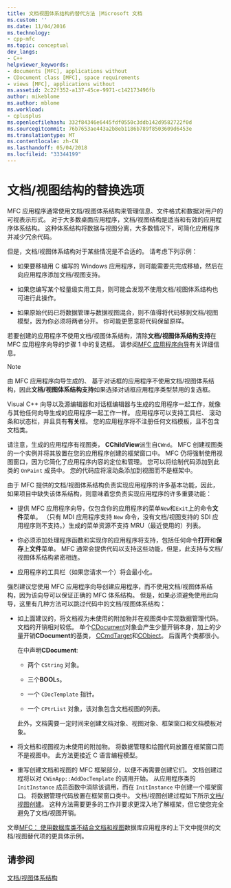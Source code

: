 ```yaml
---
title: 文档视图体系结构的替代方法 |Microsoft 文档
ms.custom: ''
ms.date: 11/04/2016
ms.technology:
- cpp-mfc
ms.topic: conceptual
dev_langs:
- C++
helpviewer_keywords:
- documents [MFC], applications without
- CDocument class [MFC], space requirements
- views [MFC], applications without
ms.assetid: 2c22f352-a137-45ce-9971-c142173496fb
author: mikeblome
ms.author: mblome
ms.workload:
- cplusplus
ms.openlocfilehash: 332f84346e6445fdf0550c3ddb142d9582722f0d
ms.sourcegitcommit: 76b7653ae443a2b8eb1186b789f8503609d6453e
ms.translationtype: MT
ms.contentlocale: zh-CN
ms.lasthandoff: 05/04/2018
ms.locfileid: "33344199"
---
```

# <a name="alternatives-to-the-documentview-architecture"></a>文档/视图结构的替换选项
MFC 应用程序通常使用文档/视图体系结构来管理信息、文件格式和数据对用户的可视表示形式。 对于大多数桌面应用程序，文档/视图结构是适当和有效的应用程序体系结构。 这种体系结构将数据与视图分离，大多数情况下，可简化应用程序并减少冗余代码。  
  
 但是，文档/视图体系结构对于某些情况是不合适的。 请考虑下列示例：  
  
-   如果要移植用 C 编写的 Windows 应用程序，则可能需要先完成移植，然后在向应用程序添加文档/视图支持。  
  
-   如果您编写某个轻量级实用工具，则可能会发现不使用文档/视图体系结构也可进行此操作。  
  
-   如果原始代码已将数据管理与数据视图混合，则不值得将代码移到文档/视图模型，因为你必须将两者分开。 你可能更愿意将代码保留原样。  
  
 若要创建的应用程序不使用文档/视图体系结构，清除**文档/视图体系结构支持**在 MFC 应用程序向导的步骤 1 中的复选框。 请参阅[MFC 应用程序向导](../mfc/reference/mfc-application-wizard.md)有关详细信息。  
  
> [!NOTE]
>  由 MFC 应用程序向导生成的、 基于对话框的应用程序不使用文档/视图体系结构，因此**文档/视图体系结构支持**如果选择对话框应用程序类型禁用的复选框。  
  
 Visual C++ 向导以及源编辑器和对话框编辑器与生成的应用程序一起工作，就像与其他任何向导生成的应用程序一起工作一样。 应用程序可以支持工具栏、 滚动条和状态栏，并且具有**有关**框。 您的应用程序将不注册任何文档模板，且不包含文档类。  
  
 请注意，生成的应用程序有视图类， **CChildView**派生自`CWnd`。 MFC 创建视图类的一个实例并将其放置在您的应用程序创建的框架窗口中。 MFC 仍将强制使用视图窗口，因为它简化了应用程序内容的定位和管理。 您可以将绘制代码添加到此类的 `OnPaint` 成员中。 您的代码应将滚动条添加到视图而不是框架中。  
  
 由于 MFC 提供的文档/视图体系结构负责实现应用程序的许多基本功能，因此，如果项目中缺失该体系结构，则意味着您负责实现应用程序的许多重要功能：  
  
-   提供 MFC 应用程序向导，仅包含你的应用程序的菜单`New`和`Exit`上的命令**文件**菜单。 （只有 MDI 应用程序支持 `New` 命令，没有文档/视图支持的 SDI 应用程序则不支持。）生成的菜单资源不支持 MRU（最近使用的）列表。  
  
-   你必须添加处理程序函数和实现你的应用程序将支持，包括任何命令**打开**和**保存**上**文件**菜单。 MFC 通常会提供代码以支持这些功能，但是，此支持与文档/视图体系结构紧密相连。  
  
-   应用程序的工具栏（如果您请求一个）将会最小化。  
  
 强烈建议您使用 MFC 应用程序向导创建应用程序，而不使用文档/视图体系结构，因为该向导可以保证正确的 MFC 体系结构。 但是，如果必须避免使用此向导，这里有几种方法可以跳过代码中的文档/视图体系结构：  
  
-   如上面建议的，将文档视为未使用的附加物并在视图类中实现数据管理代码。 文档的开销相对较低。 单个[CDocument](../mfc/reference/cdocument-class.md)对象会产生少量开销本身，加上的少量开销**CDocument**的基类， [CCmdTarget](../mfc/reference/ccmdtarget-class.md)和[CObject](../mfc/reference/cobject-class.md)。 后面两个类都很小。  
  
     在中声明**CDocument**:  
  
    -   两个 `CString` 对象。  
  
    -   三个**BOOL**s。  
  
    -   一个 `CDocTemplate` 指针。  
  
    -   一个 `CPtrList` 对象，该对象包含文档视图的列表。  
  
     此外，文档需要一定时间来创建文档对象、视图对象、框架窗口和文档模板对象。  
  
-   将文档和视图视为未使用的附加物。 将数据管理和绘图代码放置在框架窗口而不是视图中。 此方法更接近 C 语言编程模型。  
  
-   重写创建文档和视图的 MFC 框架部分，以便不再需要创建它们。 文档创建过程将以对 `CWinApp::AddDocTemplate` 的调用开始。 从应用程序类的 `InitInstance` 成员函数中消除该调用，而在 `InitInstance` 中创建一个框架窗口。 将数据管理代码放置在框架窗口类中。 文档/视图创建过程如下所示[文档/视图创建](../mfc/document-view-creation.md)。 这种方法需要更多的工作并要求更深入地了解框架，但它使您完全避免了文档/视图开销。  
  
 文章[MFC： 使用数据库类不结合文档和视图](../data/mfc-using-database-classes-without-documents-and-views.md)数据库应用程序的上下文中提供的文档/视图替代项的更具体示例。  
  
## <a name="see-also"></a>请参阅  
 [文档/视图体系结构](../mfc/document-view-architecture.md)


